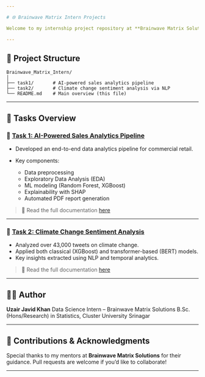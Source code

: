 ```yaml
---

# 🌐 Brainwave Matrix Intern Projects

Welcome to my internship project repository at **Brainwave Matrix Solutions**. This repository showcases the hands-on projects I developed during my Data Science Internship, covering end-to-end pipelines, model building, and deployment-ready structures.

---
```


## 📁 Project Structure

```
Brainwave_Matrix_Intern/
│
├── task1/       # AI-powered sales analytics pipeline
├── task2/       # Climate change sentiment analysis via NLP
└── README.md    # Main overview (this file)
```

---

## 📌 Tasks Overview

### 🔹 [Task 1: AI-Powered Sales Analytics Pipeline](./task1)

* Developed an end-to-end data analytics pipeline for commercial retail.
* Key components:

  * Data preprocessing
  * Exploratory Data Analysis (EDA)
  * ML modeling (Random Forest, XGBoost)
  * Explainability with SHAP
  * Automated PDF report generation

> 📄 Read the full documentation [here](./task1/README.md)

---

### 🔹 [Task 2: Climate Change Sentiment Analysis](./task2)

* Analyzed over 43,000 tweets on climate change.
* Applied both classical (XGBoost) and transformer-based (BERT) models.
* Key insights extracted using NLP and temporal analytics.

> 📄 Read the full documentation [here](./task2/README.md)

---

## 🙋‍♂️ Author

**Uzair Javid Khan**
Data Science Intern – Brainwave Matrix Solutions
B.Sc. (Hons/Research) in Statistics, Cluster University Srinagar

---

## 🤝 Contributions & Acknowledgments

Special thanks to my mentors at **Brainwave Matrix Solutions** for their guidance.
Pull requests are welcome if you’d like to collaborate!

---
